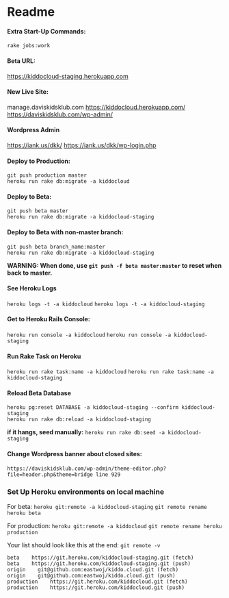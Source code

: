# Readme

#### Extra Start-Up Commands:
`rake jobs:work`

#### Beta URL:
https://kiddocloud-staging.herokuapp.com

#### New Live Site:
manage.daviskidsklub.com
https://kiddocloud.herokuapp.com/
https://daviskidsklub.com/wp-admin/

#### Wordpress Admin
https://iank.us/dkk/
https://iank.us/dkk/wp-login.php

#### Deploy to Production:
```
git push production master
heroku run rake db:migrate -a kiddocloud
```

#### Deploy to Beta:
```
git push beta master
heroku run rake db:migrate -a kiddocloud-staging
```

#### Deploy to Beta with non-master branch:
```
git push beta branch_name:master
heroku run rake db:migrate -a kiddocloud-staging
```
**WARNING: When done, use `git push -f beta master:master` to reset when back to master.**

#### See Heroku Logs
`heroku logs -t -a kiddocloud`
`heroku logs -t -a kiddocloud-staging`

#### Get to Heroku Rails Console:
`heroku run console -a kiddocloud`
`heroku run console -a kiddocloud-staging`

#### Run Rake Task on Heroku
`heroku run rake task:name -a kiddocloud`
`heroku run rake task:name -a kiddocloud-staging`

#### Reload Beta Database
```
heroku pg:reset DATABASE -a kiddocloud-staging --confirm kiddocloud-staging
heroku run rake db:reload -a kiddocloud-staging
```

**if it hangs, seed manually:**
`heroku run rake db:seed -a kiddocloud-staging`

#### Change Wordpress banner about closed sites:
`https://daviskidsklub.com/wp-admin/theme-editor.php?file=header.php&theme=bridge line 929`

### Set Up Heroku environments on local machine
For beta:
`heroku git:remote -a kiddocloud-staging`
`git remote rename heroku beta`

For production:
`heroku git:remote -a kiddocloud`
`git remote rename heroku production`

Your list should look like this at the end:
`git remote -v`
```
beta    https://git.heroku.com/kiddocloud-staging.git (fetch)
beta    https://git.heroku.com/kiddocloud-staging.git (push)
origin    git@github.com:eastwoj/kiddo.cloud.git (fetch)
origin    git@github.com:eastwoj/kiddo.cloud.git (push)
production    https://git.heroku.com/kiddocloud.git (fetch)
production    https://git.heroku.com/kiddocloud.git (push)
```

